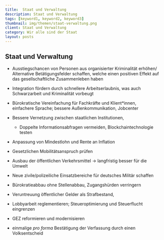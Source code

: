 ```yaml
---
title:  Staat und Verwaltung
description: Staat und Verwaltung
tags: [keyword1, keyword2, keyword3]
thumbnail: img/themen/staat-verwaltung.png
client: Staat und Verwaltung
category: Wir alle sind der Staat
layout: posts
---
```


## Staat und Verwaltung

-   Ausstiegschancen von Personen aus organisierter Kriminalität erhöhen/
    Alternative Betätigungsfelder schaffen, welche einen positiven Effekt
    auf das gesellschaftliche Zusammenleben haben

-   Integration fördern durch schnellere Arbeitserlaubnis, was auch
    Schwarzarbeit und Kriminalität vorbeugt

-   Bürokratische Vereinfachung für Fachkräfte und Klient\*innen, einfachere
    Sprache; bessere Außenkommunikation, Jobcenter

-   Bessere Vernetzung zwischen staatlichen Institutionen,

    -   Doppelte Informationsabfragen vermeiden, Blockchaintechnologie
        testen

-   Anpassung von Mindestlohn und Rente an Inflation

-   Gesetzlichen Mobilitätsanspruch prüfen

-   Ausbau der öffentlichen Verkehrsmittel -\> langfristig besser für die
    Umwelt

-   Neue zivile/polizeiliche Einsatzbereiche für deutsches Militär schaffen

-   Bürokratieabbau ohne Stellenabbau, Zugangshürden verringern

-   Veruntreuung öffentlicher Gelder als Strafbestand,

-   Lobbyarbeit reglementieren; Steueroptimierung und Steuerflucht
    eingrenzen

-   GEZ reformieren und modernisieren

-   einmalige *pro forma* Bestätigung der Verfassung durch einen
    Volksentscheid
